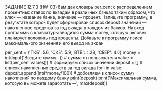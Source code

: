 ЗАДАНИЕ 12.7.3 (HW-03)
Вам дан словарь per_cent с распределением процентных ставок по вкладам в различных банках таким образом, что ключ — название банка, значение — процент. Напишите программу, в результате которой будет сформирован список deposit значений — накопленные средства за год вклада в каждом из банков. На вход программы с клавиатуры вводится сумма money, которую человек планирует положить под проценты.
Добавьте в программу поиск максимального значения и его вывод на экран

per_cent = {'ТКБ': 5.6, 'СКБ': 5.9, 'ВТБ': 4.28, 'СБЕР': 4.0}
money = int(input('Введите сумму: '))   # сумма от пользователя
value = list(per_cent.values()) # формируем список значений
deposit = [] # список накопленных средств за год вклада
for i in value:
    deposit.append(int(i*money/100)) #   добовляем в список сумму накоплений по каждому банку
print(deposit)
print('Максимальная сумма, которую вы можете заработать —', max(deposit))
